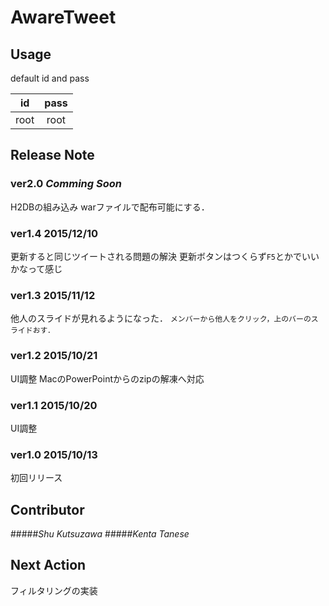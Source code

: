 AwareTweet
===============

## Usage

default id and pass

|id|pass|
|:---:|:---:|
|root|root|

## Release Note

### ver2.0 *Comming Soon*
H2DBの組み込み
warファイルで配布可能にする．

### ver1.4 2015/12/10
更新すると同じツイートされる問題の解決
更新ボタンはつくらず`F5`とかでいいかなって感じ

### ver1.3 2015/11/12
他人のスライドが見れるようになった．
`メンバーから他人をクリック，上のバーのスライドおす．`

### ver1.2 2015/10/21
UI調整
MacのPowerPointからのzipの解凍へ対応

### ver1.1 2015/10/20
UI調整

### ver1.0 2015/10/13
初回リリース

## Contributor
#####*Shu Kutsuzawa*
#####*Kenta Tanese*

## Next Action
フィルタリングの実装

